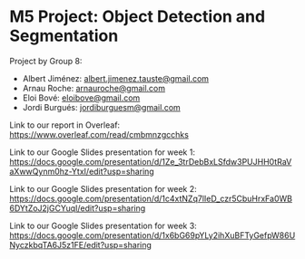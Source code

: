 # M5 Project: Object Detection and Segmentation

Project by Group 8:
- Albert Jiménez: albert.jimenez.tauste@gmail.com
- Arnau Roche: arnauroche@gmail.com
- Eloi Bové: eloibove@gmail.com
- Jordi Burgués: jordiburguesm@gmail.com

Link to our report in Overleaf: 
https://www.overleaf.com/read/cmbmnzgcchks

Link to our Google Slides presentation for week 1:
https://docs.google.com/presentation/d/1Ze_3trDebBxLSfdw3PUJHH0tRaVaXwwQynm0hz-YtxI/edit?usp=sharing

Link to our Google Slides presentation for week 2:
https://docs.google.com/presentation/d/1c4xtNZq7lIeD_czr5CbuHrxFa0WB6DYtZoJ2jGCYuqI/edit?usp=sharing

Link to our Google Slides presentation for week 3:
https://docs.google.com/presentation/d/1x6bG69pYLy2ihXuBFTyGefpW86UNyczkbqTA6J5z1FE/edit?usp=sharing
